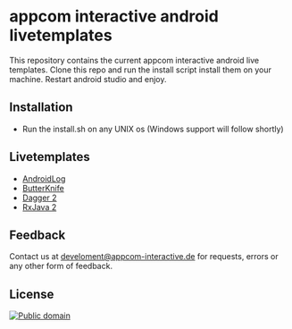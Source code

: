 # appcom interactive android livetemplates

This repository contains the current appcom interactive android live templates. Clone this repo and run the install script
install them on your machine. Restart android studio and enjoy.

Installation
-

* Run the install.sh on any UNIX os (Windows support will follow shortly)

Livetemplates
-

* [AndroidLog](documentation/AppcomAndroidLog.md)
* [ButterKnife](documentation/AppcomButterKnife.md)
* [Dagger 2](documentation/AppcomDagger2.md)
* [RxJava 2](documentation/AppcomRxJava2.md)

Feedback
-

Contact us at <a href="mailto:develoment@appcom-interactive.de">develoment@appcom-interactive.de</a> for requests, errors 
or any other form of feedback. 

License
-------

[![Public domain](https://licensebuttons.net/p/zero/1.0/88x31.png)](https://creativecommons.org/publicdomain/zero/1.0/legalcode)
